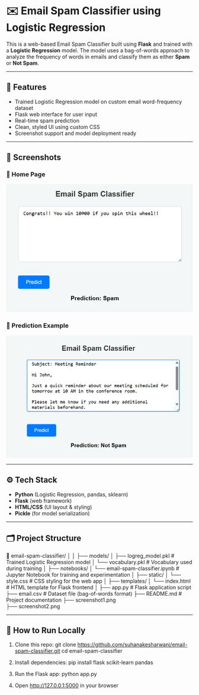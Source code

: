 # ✉️ Email Spam Classifier using Logistic Regression

This is a web-based Email Spam Classifier built using **Flask** and trained with a **Logistic Regression** model. The model uses a bag-of-words approach to analyze the frequency of words in emails and classify them as either **Spam** or **Not Spam**.

---

## 🧠 Features

- Trained Logistic Regression model on custom email word-frequency dataset
- Flask web interface for user input
- Real-time spam prediction
- Clean, styled UI using custom CSS
- Screenshot support and model deployment ready

---

## 📸 Screenshots

### 🔷 Home Page

![Screenshot1](screenshot1.png)

### 🔷 Prediction Example

![Screenshot2](screenshot2.png)

---

## ⚙️ Tech Stack

- **Python** (Logistic Regression, pandas, sklearn)
- **Flask** (web framework)
- **HTML/CSS** (UI layout & styling)
- **Pickle** (for model serialization)

---

## 🗂️ Project Structure

📁 email-spam-classifier/
│
│
├── models/
│   ├── logreg_model.pkl          # Trained Logistic Regression model
│   └── vocabulary.pkl            # Vocabulary used during training
│
├── notebooks/
│   └── email-spam-classifier.ipynb  # Jupyter Notebook for training and experimentation
│
├── static/
│   └── style.css                 # CSS styling for the web app
│
├── templates/
│   └── index.html                # HTML template for Flask frontend
│
├── app.py                        # Flask application script
├── email.csv                     # Dataset file (bag-of-words format)
├── README.md                     # Project documentation
├── screenshot1.png               
├── screenshot2.png               



---

## 🚀 How to Run Locally

1. Clone this repo:
   git clone https://github.com/suhanakesharwani/email-spam-classifier.git
   cd email-spam-classifier

2. Install dependencies:
    pip install flask scikit-learn pandas

3. Run the Flask app:
    python app.py

4. Open http://127.0.0.1:5000 in your browser
